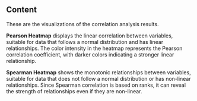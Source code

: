 ## Content
These are the visualizations of the correlation analysis results. 


**Pearson Heatmap** displays the linear correlation between variables, suitable for data that follows a normal distribution and has linear relationships. The color intensity in the heatmap represents the Pearson correlation coefficient, with darker colors indicating a stronger linear relationship.


**Spearman Heatmap** shows the monotonic relationships between variables, suitable for data that does not follow a normal distribution or has non-linear relationships. Since Spearman correlation is based on ranks, it can reveal the strength of relationships even if they are non-linear.
